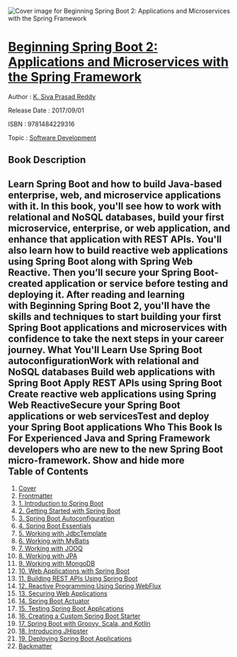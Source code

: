 ![Cover image for Beginning Spring Boot 2: Applications and Microservices with the Spring Framework](https://imgdetail.ebookreading.net/cover/cover/software_development/EB9781484229316.jpg)

[Beginning Spring Boot 2: Applications and Microservices with the Spring Framework](https://ebookreading.net/view/book/Beginning+Spring+Boot+2%3A+Applications+and+Microservices+with+the+Spring+Framework-EB9781484229316_1.html "Beginning Spring Boot 2: Applications and Microservices with the Spring Framework")
====================================================================================================================

Author : [K. Siva Prasad Reddy](https://ebookreading.net/search/author/K.+Siva+Prasad+Reddy)

Release Date : 2017/09/01

ISBN : 9781484229316

Topic : [Software Development](https://ebookreading.net/search/category/software-development)

Book Description
-----------------

 Learn Spring Boot and how to build Java-based enterprise, web, and microservice applications with it. In this book, you'll see how to work with relational and NoSQL databases, build your first microservice, enterprise, or web application, and enhance that application with REST APIs. You'll also learn how to build reactive web applications using Spring Boot along with Spring Web Reactive. Then you’ll secure your Spring Boot-created application or service before testing and deploying it.
After reading and learning with Beginning Spring Boot 2, you'll have the skills and techniques to start building your first Spring Boot applications and microservices with confidence to take the next steps in your career journey.
What You'll Learn
Use Spring Boot      autoconfigurationWork with relational and      NoSQL databases  Build web applications with      Spring Boot  Apply REST APIs using Spring      Boot Create reactive web      applications using Spring Web ReactiveSecure your Spring Boot      applications or web servicesTest and deploy your Spring      Boot applications
Who This Book Is For
Experienced Java and Spring Framework developers who are new to the new Spring Boot micro-framework.
        Show and hide more                
Table of Contents
-----------------

1. [Cover](https://ebookreading.net/view/book/Beginning+Spring+Boot+2%3A+Applications+and+Microservices+with+the+Spring+Framework-EB9781484229316_1.html)
1. [Frontmatter](https://ebookreading.net/view/book/Beginning+Spring+Boot+2%3A+Applications+and+Microservices+with+the+Spring+Framework-EB9781484229316_2.html)
1. [1. Introduction to Spring Boot](https://ebookreading.net/view/book/Beginning+Spring+Boot+2%3A+Applications+and+Microservices+with+the+Spring+Framework-EB9781484229316_3.html)
1. [2. Getting Started with Spring Boot](https://ebookreading.net/view/book/Beginning+Spring+Boot+2%3A+Applications+and+Microservices+with+the+Spring+Framework-EB9781484229316_4.html)
1. [3. Spring Boot Autoconfiguration](https://ebookreading.net/view/book/Beginning+Spring+Boot+2%3A+Applications+and+Microservices+with+the+Spring+Framework-EB9781484229316_5.html)
1. [4. Spring Boot Essentials](https://ebookreading.net/view/book/Beginning+Spring+Boot+2%3A+Applications+and+Microservices+with+the+Spring+Framework-EB9781484229316_6.html)
1. [5. Working with JdbcTemplate](https://ebookreading.net/view/book/Beginning+Spring+Boot+2%3A+Applications+and+Microservices+with+the+Spring+Framework-EB9781484229316_7.html)
1. [6. Working with MyBatis](https://ebookreading.net/view/book/Beginning+Spring+Boot+2%3A+Applications+and+Microservices+with+the+Spring+Framework-EB9781484229316_8.html)
1. [7. Working with JOOQ](https://ebookreading.net/view/book/Beginning+Spring+Boot+2%3A+Applications+and+Microservices+with+the+Spring+Framework-EB9781484229316_9.html)
1. [8. Working with JPA](https://ebookreading.net/view/book/Beginning+Spring+Boot+2%3A+Applications+and+Microservices+with+the+Spring+Framework-EB9781484229316_10.html)
1. [9. Working with MongoDB](https://ebookreading.net/view/book/Beginning+Spring+Boot+2%3A+Applications+and+Microservices+with+the+Spring+Framework-EB9781484229316_11.html)
1. [10. Web Applications with Spring Boot](https://ebookreading.net/view/book/Beginning+Spring+Boot+2%3A+Applications+and+Microservices+with+the+Spring+Framework-EB9781484229316_12.html)
1. [11. Building REST APIs Using Spring Boot](https://ebookreading.net/view/book/Beginning+Spring+Boot+2%3A+Applications+and+Microservices+with+the+Spring+Framework-EB9781484229316_13.html)
1. [12. Reactive Programming Using Spring WebFlux](https://ebookreading.net/view/book/Beginning+Spring+Boot+2%3A+Applications+and+Microservices+with+the+Spring+Framework-EB9781484229316_14.html)
1. [13. Securing Web Applications](https://ebookreading.net/view/book/Beginning+Spring+Boot+2%3A+Applications+and+Microservices+with+the+Spring+Framework-EB9781484229316_15.html)
1. [14. Spring Boot Actuator](https://ebookreading.net/view/book/Beginning+Spring+Boot+2%3A+Applications+and+Microservices+with+the+Spring+Framework-EB9781484229316_16.html)
1. [15. Testing Spring Boot Applications](https://ebookreading.net/view/book/Beginning+Spring+Boot+2%3A+Applications+and+Microservices+with+the+Spring+Framework-EB9781484229316_17.html)
1. [16. Creating a Custom Spring Boot Starter](https://ebookreading.net/view/book/Beginning+Spring+Boot+2%3A+Applications+and+Microservices+with+the+Spring+Framework-EB9781484229316_18.html)
1. [17. Spring Boot with Groovy, Scala, and Kotlin](https://ebookreading.net/view/book/Beginning+Spring+Boot+2%3A+Applications+and+Microservices+with+the+Spring+Framework-EB9781484229316_19.html)
1. [18. Introducing JHipster](https://ebookreading.net/view/book/Beginning+Spring+Boot+2%3A+Applications+and+Microservices+with+the+Spring+Framework-EB9781484229316_20.html)
1. [19. Deploying Spring Boot Applications](https://ebookreading.net/view/book/Beginning+Spring+Boot+2%3A+Applications+and+Microservices+with+the+Spring+Framework-EB9781484229316_21.html)
1. [Backmatter](https://ebookreading.net/view/book/Beginning+Spring+Boot+2%3A+Applications+and+Microservices+with+the+Spring+Framework-EB9781484229316_22.html)
